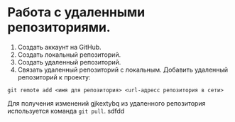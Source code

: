 # Работа с удаленными репозиториями.
1. Создать аккаунт на GitHub.
2. Создать локальный репозиторий.
3. Создать удаленный репозиторий.
4. Связать удаленный репозиторий с локальным.
Добавить удаленный репозиторий к проекту:
```
git remote add <имя для репозитория> <url-адресс репозитория в сети>
```
Для получения изменений gjkextybq из удаленного репозитория используется команда `git pull`. sdfdd
